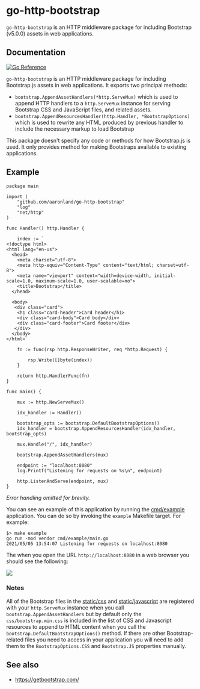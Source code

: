 # go-http-bootstrap

`go-http-bootstrap` is an HTTP middleware package for including Bootstrap (v5.0.0) assets in web applications.

## Documentation

[![Go Reference](https://pkg.go.dev/badge/github.com/aaronland/go-http-bootstrap.svg)](https://pkg.go.dev/github.com/aaronland/go-http-bootstrap)

`go-http-bootstrap` is an HTTP middleware package for including Bootstrap.js assets in web applications. It exports two principal methods:

* `bootstrap.AppendAssetHandlers(*http.ServeMux)` which is used to append HTTP handlers to a `http.ServeMux` instance for serving Bootstrap CSS and JavaScript files, and related assets.
* `bootstrap.AppendResourcesHandler(http.Handler, *BootstrapOptions)` which is used to rewrite any HTML produced by previous handler to include the necessary markup to load Bootstrap

This package doesn't specify any code or methods for how Bootstrap.js is used. It only provides method for making Bootstraps available to existing applications.

## Example

```
package main

import (
	"github.com/aaronland/go-http-bootstrap"
	"log"
	"net/http"
)

func Handler() http.Handler {

	index := `
<!doctype html>
<html lang="en-us">
  <head>
    <meta charset="utf-8">
    <meta http-equiv="Content-Type" content="text/html; charset=utf-8">
    <meta name="viewport" content="width=device-width, initial-scale=1.0, maximum-scale=1.0, user-scalable=no">
    <title>Bootstrap</title>
  </head>

  <body>
   <div class="card">
   	<h1 class="card-header">Card header</h1>
	<div class="card-body">Card body</div>
	<div class="card-footer">Card footer</div>
   </div>
  </body>
</html>`

	fn := func(rsp http.ResponseWriter, req *http.Request) {

		rsp.Write([]byte(index))
	}

	return http.HandlerFunc(fn)
}

func main() {

	mux := http.NewServeMux()
	
	idx_handler := Handler()

	bootstrap_opts := bootstrap.DefaultBootstrapOptions()
	idx_handler = bootstrap.AppendResourcesHandler(idx_handler, bootstrap_opts)

	mux.Handle("/", idx_handler)

	bootstrap.AppendAssetHandlers(mux)

	endpoint := "localhost:8080"
	log.Printf("Listening for requests on %s\n", endpoint)

	http.ListenAndServe(endpoint, mux)
}
```

_Error handling omitted for brevity._

You can see an example of this application by running the [cmd/example](cmd/example/main.go) application. You can do so by invoking the `example` Makefile target. For example:

```
$> make example
go run -mod vendor cmd/example/main.go 
2021/05/05 13:54:07 Listening for requests on localhost:8080
```

The when you open the URL `http://localhost:8080` in a web browser you should see the following:

![](docs/images/go-http-bootstrap-example.png)

### Notes

All of the Bootstrap files in the [static/css](static/css) and [static/javascript](static/javascript) are registered with your `http.ServeMux` instance when you call `bootstrap.AppendAssetHandlers` but by default only the `css/bootstrap.min.css` is included in the list of CSS and Javascript resources to append to HTML content when you call the `bootstrap.DefaultBootstrapOptions()` method. If there are other Bootstrap-related files you need to access in your application you will need to add them to the `BootstrapOptions.CSS` and `Bootstrap.JS` properties manually.

## See also

* https://getbootstrap.com/
